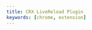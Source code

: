 ```yaml
---
title: CRX LiveReload Plugin
keywords: [chrome, extension]
---
```


<embed-project src="@dumlj/crx-live-reload-webpack-plugin"></embed-project>

